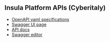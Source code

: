 ## Insula Platform APIs (Cyberitaly)

- [OpenAPI yaml specifications](insula-cyberitaly-openapi.yml)
- [Swagger UI page](insula-cyberitaly-swagger-ui.html)
- [API docs](insula-cyberitaly-api-docs.html)
- [Swagger editor](https://editor-next.swagger.io/?url=https://cgi-italy.github.io/insula/apis/cyberitaly/insula-cyberitaly-openapi.yml)
